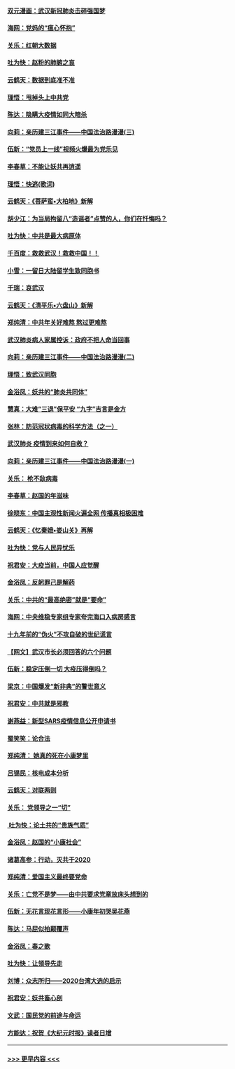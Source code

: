#### [双元漫画：武汉新冠肺炎击碎强国梦](../pages/nsc993/n11843320.md?t=02051011) 
#### [海网：党妈的“瘟心怀抱”](../pages/nsc993/n11840740.md?t=02051011) 
#### [关乐：红朝大数据](../pages/nsc993/n11840675.md?t=02051011) 
#### [吐为快：赵粉的肺腑之哀](../pages/nsc993/n11840618.md?t=02051011) 
#### [云鹤天：数据到底准不准](../pages/nsc993/n11840325.md?t=02051011) 
#### [理悟：甩掉头上中共党](../pages/nsc993/n11838826.md?t=02051011) 
#### [陈达：隐瞒大疫情如同大暗杀](../pages/nsc993/n11838771.md?t=02051011) 
#### [向莉：亲历建三江事件——中国法治路漫漫(三)](../pages/nsc993/n11831825.md?t=02051011) 
#### [伍新：“党员上一线”视频火爆最为党乐见](../pages/nsc993/n11838200.md?t=02051011) 
#### [李春草：不能让妖共再逍遥](../pages/nsc993/n11838102.md?t=02051011) 
#### [理悟：快逃(歌词)](../pages/nsc993/n11838083.md?t=02051011) 
#### [云鹤天：《菩萨蛮▪大柏地》新解](../pages/nsc993/n11838059.md?t=02051011) 
#### [胡少江：为当局拘留八“造谣者”点赞的人，你们在忏悔吗？](../pages/nsc993/n11836801.md?t=02051011) 
#### [吐为快：中共是最大病原体](../pages/nsc993/n11836748.md?t=02051011) 
#### [千百度：救救武汉！救救中国！！](../pages/nsc993/n11836145.md?t=02051011) 
#### [小雪：一留日大陆留学生致同胞书](../pages/nsc993/n11834624.md?t=02051011) 
#### [千瑞：哀武汉](../pages/nsc993/n11833647.md?t=02051011) 
#### [云鹤天：《清平乐▪六盘山》新解](../pages/nsc993/n11833611.md?t=02051011) 
#### [郑纯清：中共年关好难熬 熬过更难熬](../pages/nsc993/n11833489.md?t=02051011) 
#### [武汉肺炎病人家属控诉：政府不把人命当回事](../pages/nsc993/n11833205.md?t=02051011) 
#### [向莉：亲历建三江事件——中国法治路漫漫(二)](../pages/nsc993/n11829102.md?t=02051011) 
#### [理悟：致武汉同胞](../pages/nsc993/n11831522.md?t=02051011) 
#### [金浴凤：妖共的“肺炎共同体”](../pages/nsc993/n11829448.md?t=02051011) 
#### [慧真：大难“三退”保平安 “九字”吉言是金方](../pages/nsc993/n11829501.md?t=02051011) 
#### [张林：防范冠状病毒的科学方法（之一）](../pages/nsc993/n11828618.md?t=02051011) 
#### [武汉肺炎 疫情到来如何自救？](../pages/nsc993/n11827632.md?t=02051011) 
#### [向莉：亲历建三江事件——中国法治路漫漫(一)](../pages/nsc993/n11827190.md?t=02051011) 
#### [关乐： 枪不敌病毒](../pages/nsc993/n11826746.md?t=02051011) 
#### [李春草：赵国的年滋味](../pages/nsc993/n11826321.md?t=02051011) 
#### [徐晓东：中国主观性新闻火遍全网 传播真相极困难](../pages/nsc993/n11826508.md?t=02051011) 
#### [云鹤天：《忆秦娥▪娄山关》再解](../pages/nsc993/n11824682.md?t=02051011) 
#### [吐为快：党与人民异忧乐](../pages/nsc993/n11824660.md?t=02051011) 
#### [祝君安：大疫当前，中国人应觉醒](../pages/nsc993/n11821946.md?t=02051011) 
#### [金浴凤：反躬罪己是解药](../pages/nsc993/n11820280.md?t=02051011) 
#### [关乐：中共的“最高绝密”就是“要命”](../pages/nsc993/n11816946.md?t=02051011) 
#### [海网：中央维稳专家组专家夸完海口入病房感言](../pages/nsc993/n11815138.md?t=02051011) 
#### [十九年前的“伪火”不攻自破的世纪谎言](../pages/nsc993/n11813238.md?t=02051011) 
#### [【网文】武汉市长必须回答的六个问题](../pages/nsc993/n11813848.md?t=02051011) 
#### [伍新：稳定压倒一切 大疫压得倒吗？](../pages/nsc993/n11812634.md?t=02051011) 
#### [梁京：中国爆发“新非典”的警世意义](../pages/nsc993/n11812554.md?t=02051011) 
#### [祝君安：中共就是邪教](../pages/nsc993/n11812431.md?t=02051011) 
#### [谢燕益：新型SARS疫情信息公开申请书](../pages/nsc993/n11808840.md?t=02051011) 
#### [蜀笑笑：论合法](../pages/nsc993/n11808064.md?t=02051011) 
#### [郑纯清： 她真的死在小康梦里](../pages/nsc993/n11806623.md?t=02051011) 
#### [吕锡民：核电成本分析](../pages/nsc993/n11806284.md?t=02051011) 
#### [云鹤天：对联两则](../pages/nsc993/n11805957.md?t=02051011) 
#### [关乐： 党领导之一“切”](../pages/nsc993/n11804505.md?t=02051011) 
#### [ 吐为快：论土共的“贵族气质”](../pages/nsc993/n11804490.md?t=02051011) 
#### [金浴凤：赵国的“小康社会”](../pages/nsc993/n11804452.md?t=02051011) 
#### [诸葛高参：行动，灭共于2020](../pages/nsc993/n11804120.md?t=02051011) 
#### [郑纯清：爱国主义最终要党命](../pages/nsc993/n11802197.md?t=02051011) 
#### [关乐：亡党不是梦——由中共要求党章放床头想到的](../pages/nsc993/n11802156.md?t=02051011) 
#### [伍新：无花言现花言形——小康年初哭吴花燕](../pages/nsc993/n11800044.md?t=02051011) 
#### [陈达：马屁似拍颠覆声](../pages/nsc993/n11800010.md?t=02051011) 
#### [金浴凤：春之歌](../pages/nsc993/n11797687.md?t=02051011) 
#### [吐为快：让领导先走](../pages/nsc993/n11797512.md?t=02051011) 
#### [刘博：众志所归——2020台湾大选的启示](../pages/nsc993/n11796878.md?t=02051011) 
#### [祝君安：妖共畜心剖](../pages/nsc993/n11794273.md?t=02051011) 
#### [文武：国民党的前途与命运](../pages/nsc993/n11794198.md?t=02051011) 
#### [方能达：祝贺《大纪元时报》读者日增](../pages/nsc993/n11793807.md?t=02051011) 

----
#### [ >>> 更早内容 <<< ](../indexes/nsc993-earlier.md)

